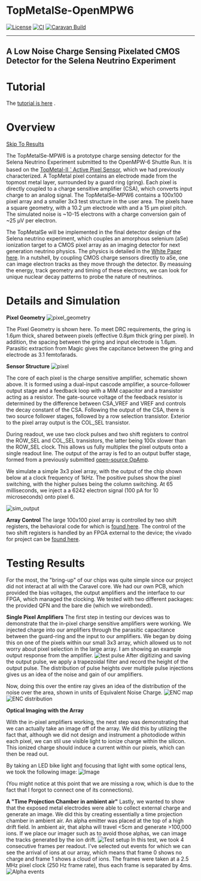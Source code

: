 # TopMetalSe-OpenMPW6

[![License](https://img.shields.io/badge/License-Apache%202.0-blue.svg)](https://opensource.org/licenses/Apache-2.0) [![CI](https://github.com/efabless/caravel_user_project_analog/actions/workflows/user_project_ci.yml/badge.svg)](https://github.com/efabless/caravel_user_project_analog/actions/workflows/user_project_ci.yml) [![Caravan Build](https://github.com/efabless/caravel_user_project_analog/actions/workflows/caravan_build.yml/badge.svg)](https://github.com/efabless/caravel_user_project_analog/actions/workflows/caravan_build.yml)

---


## A Low Noise Charge Sensing Pixelated CMOS Detector for the Selena Neutrino Experiment

Tutorial
=================
The [tutorial is here](https://www.overleaf.com/read/tnfywwfnhdpv) . 

Overview
=================
[Skip To Results](#testing-results)


The TopMetalSe-MPW6 is a prototype charge sensing detector for the Selena Neutrino Experiment submitted to the OpenMPW-6 Shuttle Run. It is based on the [TopMetal-II <sup>- </sup> Active Pixel Sensor](https://arxiv.org/abs/1509.08611), which we had previously characterized. A TopMetal pixel contains an electrode made from the topmost metal layer, surrounded by a guard ring (gring). Each pixel is directly coupled to a charge sensitive amplifier (CSA), which converts input charge to an analog signal. The TopMetalSe-MPW6 contains a 100x100 pixel array and a smaller 3x3 test structure in the user area. The pixels have a square geometry, with a 10.2 µm electrode with and a 15 µm pixel pitch. The simulated noise is ~10-15 electrons with a charge conversion gain of ~25 µV per electron.

The TopMetalSe will be implemented in the final detector design of the Selena neutrino experiment, which couples an amorphous selenium (aSe) ionization target to a CMOS pixel array as an imaging detector for next generation neutrino physics. The physics is detailed in the [White Paper here](https://arxiv.org/abs/2203.08779). In a nutshell, by coupling CMOS charge sensors directly to aSe, one can image electron tracks as they move through the detector. By measuing the energy, track geometry and timing of these electrons, we can look for unique nuclear decay patterns to probe the nature of neutrinos.


Details and Simulation
=================
**Pixel Geometry**
![pixel_geometry](docs/images/pixel_geometry.png)

The Pixel Geometry is shown here. To meet DRC requirements, the gring is 1.6µm thick, shared between pixels (effective 0.8µm thick gring per pixel). In addition, the spacing between the gring and input electrode is 1.6µm. Parasitic extraction from Magic gives the capcitance between the gring and electrode as 3.1 femtofarads.

**Sensor Structure**
![pixel](docs/images/pixel.png)

The core of each pixel is the charge sensitive amplifier, schematic shown above. It is formed using a dual-input cascode amplifier, a source-follower output stage and a feedback loop with a MiM capacitor and a transistor acting as a resistor. The gate-source voltage of the feedback resistor is determined by the difference between CSA_VREF and VREF and controls the decay constant of the CSA. Following the output of the CSA, there is two source follower stages, followed by a row selection transistor. Exterior to the pixel array output is the COL_SEL transistor.

During readout, we use two clock pulses and two shift registers to control the ROW_SEL and COL_SEL transistors, the latter being 100x slower than the ROW_SEL clock. This allows us fully multiplex the pixel outputs onto a single readout line. The output of the array is fed to an output buffer stage, formed from a previously submitted [open-source OpAmp](https://github.com/diegohernando/caravel_fulgor_opamp). 

We simulate a simple 3x3 pixel array, with the output of the chip shown below at a clock frequency of 1kHz. The positive pulses show the pixel switching, with the higher pulses being the column switching. At 65 milliseconds, we inject a a 6242 electron signal (100 pA for 10 microseconds) onto pixel 6.

![sim_output](docs/images/sim_output.png)

**Array Control**
The large 100x100 pixel array is controlled by two shift registers, the behavioral code for which is [found here](https://github.com/plac-lab/TopmetalSe).
The control of the two shift registers is handled by an FPGA external to the device; the vivado for project can be [found here](https://github.com/harryxni/TopmetalSe_Sequencer).


# Testing Results
For the most, the "bring-up" of our chips was quite simple since our project did not interact at all with the Caravel core. 
We had our own PCB, which provided the bias voltages, the output amplifiers and the interface to our FPGA, which managed the clocking.
We tested with two different packages: the provided QFN and the bare die (which we wirebonded).

**Single Pixel Amplifiers**
The first step in testing our devices was to demonstrate that the in-pixel charge sensitive amplifiers were working. We injected charge into our amplifiers through the parasitic capacitance between the guard-ring and the input to our amplifiers. We began by doing this on one of the pixels within our small 3x3 array, which allowed us to not worry about pixel selection in the large array. 
I am showing an example output response from the amplifier.
![test pulse](Photos/TMSe_pulse.png)
After digitizing and saving the output pulse, we apply a trapezoidal filter and record the height of the output pulse. The distribution of pulse heights over multiple pulse injections gives us an idea of the noise and gain of our amplifiers.

Now, doing this over the entire ray gives an idea of the distribution of the noise over the area, shown in units of Equivalent Noise Charge.
![ENC map](Photos/ENC_pix_map.png)
![ENC distribution](Photos/pixel_ENC_dist.png)


**Optical Imaging with the Array**

With the in-pixel amplifiers working, the next step was demonstrating that we can actually take an image off of the array.
We did this by utilizing the fact that, although we did not design and instrument a photodiode within each pixel, we can stil use visible light to ionize charge within the silicon. This ionized charge should induce a current within our pixels, which can then be read out.

By taking an LED bike light and focusing that light with some optical lens, we took the following image:
![Image](Photos/tmse_image.png)

(You might notice at this point that we are missing a row, which is due to the fact that I forgot to connect one of its connections).


**A "Time Projection Chamber in ambient air"**
Lastly, we wanted to show that the exposed metal electrodes were able to collect external charge and generate an image.
We did this by creating essentially a time projection chamber in ambient air. An alpha emitter was placed at the top of a high drift field. In ambient air, that alpha will travel <5cm and generate >100,000 ions. If we place our imager such as to avoid those alphas, we can image the tracks generated by the ion drift.
![Test setup](Photos/test_setup.png)
In this test, we took 4 consecutive frames per readout. I've selected out events for which we can see the arrival of ions at our array, which means that frame 0 shows no charge and frame 1 shows a cloud of ions. The frames were taken at a 2.5 MHz pixel clock (250 Hz frame rate), thus each frame is separated by 4ms.
![Alpha events](Photos/alpha.png)
